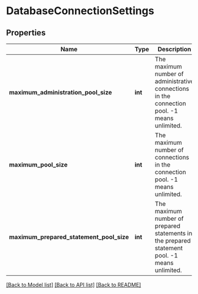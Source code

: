 # DatabaseConnectionSettings

## Properties
Name | Type | Description | Notes
------------ | ------------- | ------------- | -------------
**maximum_administration_pool_size** | **int** | The maximum number of administrative connections in the connection pool. -1 means unlimited. | [optional] 
**maximum_pool_size** | **int** | The maximum number of connections in the connection pool. -1 means unlimited. | [optional] 
**maximum_prepared_statement_pool_size** | **int** | The maximum number of prepared statements in the prepared statement pool. -1 means unlimited. | [optional] 

[[Back to Model list]](../README.md#documentation-for-models) [[Back to API list]](../README.md#documentation-for-api-endpoints) [[Back to README]](../README.md)


